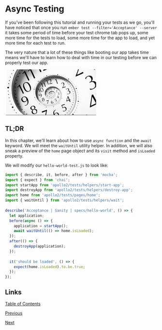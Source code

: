 # Async Testing

If you've been following this tutorial and running your tests as we go, you'll have noticed that once you run `ember test --filter='Acceptance' --server` it takes some period of time before your test chrome tab pops up, some more time for the tests to load, some more time for the app to load, and yet more time for each test to run.

The very nature that a lot of these things like booting our app takes time means we'll have to learn how to deal with time in our testing before we can properly test our app.

![E2E testing must necessarily incorporate the idea of time](/images/async-testing/nature-of-time.png)

## TL;DR

In this chapter, we'll learn about how to use `async function` and the `await` keyword. We will meet the `waitUntil` utility helper. In addition, we will also sneak a preview of the `home` page object and its `visit` method and `isLoaded` property.

We will modify our `hello-world-test.js` to look like:

```javascript
import { describe, it, before, after } from 'mocha';
import { expect } from 'chai';
import startApp from 'apollo2/tests/helpers/start-app';
import destroyApp from 'apollo2/tests/helpers/destroy-app';
import home from 'apollo2/tests/pages/home';
import { waitUntil } from 'apollo2/tests/helpers/wait';

describe('Acceptance | Sanity | specs/hello-world', () => {
  let application;
  before(async () => {
    application = startApp();
    await waitUntil(() => home.isLoaded);
  });
  after(() => {
    destroyApp(application);
  });

  it('should be loaded', () => {
    expect(home.isLoaded).to.be.true;
  });
});
```

## Links
[Table of Contents](/)

[Previous](./booting-the-app)

[Next](./intro-to-page-objects)
